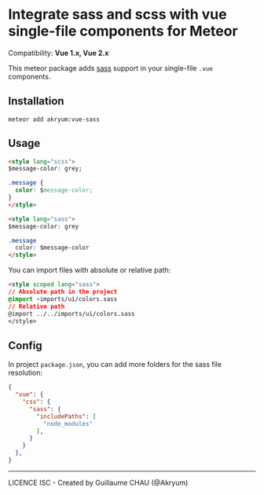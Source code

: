 # Integrate sass and scss with vue single-file components for Meteor

Compatibility: **Vue 1.x, Vue 2.x**

This meteor package adds [sass](http://sass-lang.com) support in your single-file `.vue` components.

## Installation

    meteor add akryum:vue-sass


## Usage

```html
<style lang="scss">
$message-color: grey;

.message {
  color: $message-color;
}
</style>

<style lang="sass">
$message-color: grey

.message
  color: $message-color
</style>
```

You can import files with absolute or relative path:

```html
<style scoped lang="sass">
// Absolute path in the project
@import ~imports/ui/colors.sass
// Relative path
@import ../../imports/ui/colors.sass
</style>
```

## Config

In project `package.json`, you can add more folders for the sass file resolution:

```json
{
  "vue": {
    "css": {
      "sass": {
        "includePaths": [
          "node_modules"
        ],
      }
    }
  },
}
```

---

LICENCE ISC - Created by Guillaume CHAU (@Akryum)
